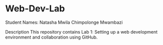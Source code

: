 # Web-Dev-Lab
Student Names: Natasha Mwila 
              Chimpolonge Mwambazi

Description 
This repository contains Lab 1: Setting up a web development environment and collaboration using GitHub.
